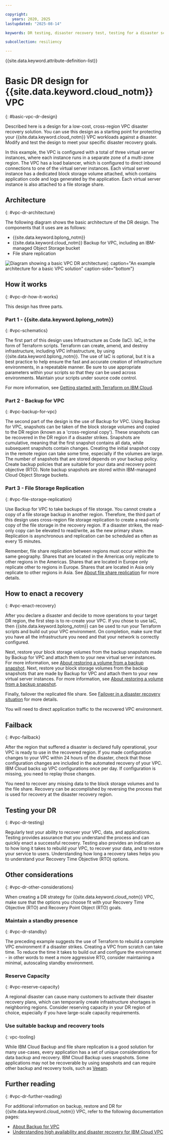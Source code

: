 ```yaml
---

copyright:
   years: 2020, 2025
lastupdated: "2025-08-14"

keywords: DR testing, disaster recovery test, testing for a disaster scenario, dry test, switch over, DR simulation, vpc

subcollection: resiliency

---
```


{{site.data.keyword.attribute-definition-list}}

# Basic DR design for {{site.data.keyword.cloud_notm}} VPC
{: #basic-vpc-dr-design}

Described here is a design for a low-cost, cross-region VPC disaster recovery solution. You can use this design as a starting point for protecting your {{site.data.keyword.cloud_notm}} VPC workloads against a disaster. Modify and test the design to meet your specific disaster recovery goals.

In this example, the VPC is configured with a total of three virtual server instances, where each instance runs in a separate zone of a multi-zone region. The VPC has a load balancer, which is configured to direct inbound connections to one of the virtual server instances. Each virtual server instance has a dedicated block storage volume attached, which contains application code and logs generated by the application. Each virtual server instance is also attached to a file storage share.

## Architecture
{: #vpc-dr-architecture}

The following diagram shows the basic architecture of the DR design. The components that it uses are as follows:

* {{site.data.keyword.bplong_notm}}
* {{site.data.keyword.cloud_notm}} Backup for VPC, including an IBM-managed Object Storage bucket
* File share replication

![Diagram showing a basic VPC DR architecture](images/simple-vpc-dr-arch.svg "An example architecture for a basic VPC solution"){: caption="An example architecture for a basic VPC solution" caption-side="bottom"}


## How it works
{: #vpc-dr-how-it-works}

This design has three parts.

### Part 1 - {{site.data.keyword.bplong_notm}}
{: #vpc-schematics}

The first part of this design uses Infrastructure as Code (IaC). IaC, in the form of Terraform scripts. Terraform can create, amend, and destroy infrastructure, including VPC infrastructure, by using {{site.data.keyword.bplong_notm}}. The use of IaC is optional, but it is a best practice to help ensure the fast and accurate creation of infrastructure environments, in a repeatable manner. Be sure to use appropriate parameters within your scripts so that they can be used across environments. Maintain your scripts under source code control.

For more information, see [Getting started with Terraform on IBM Cloud](/docs/ibm-cloud-provider-for-terraform?topic=ibm-cloud-provider-for-terraform-getting-started).

### Part 2 - Backup for VPC
{: #vpc-backup-for-vpc}

The second part of the design is the use of Backup for VPC. Using Backup for VPC, snapshots can be taken of the block storage volumes and copied to the DR region (known as a 'cross-regional copy'). These snapshots can be recovered in the DR region if a disaster strikes. Snapshots are cumulative, meaning that the first snapshot contains all data, while subsequent snapshots contain changes. Creating the initial snapshot copy in the remote region can take some time, especially if the volumes are large. The number of snapshots that are stored depends on your backup policy. Create backup policies that are suitable for your data and recovery point objective (RTO). Note backup snapshots are stored within IBM-managed Cloud Object Storage buckets.

### Part 3 - File Storage Replication
{: #vpc-file-storage-replication}

Use Backup for VPC to take backups of file storage. You cannot create a copy of a file storage backup in another region. Therefore, the third part of this design uses cross-region file storage replication to create a read-only copy of the file storage in the recovery region. If a disaster strikes, the read-only copy can be elevated to read/write, as the new primary share. Replication is asynchronous and replication can be scheduled as often as every 15 minutes.

Remember, file share replication between regions must occur within the same geography. Shares that are located in the Americas only replicate to other regions in the Americas. Shares that are located in Europe only replicate other to regions in Europe. Shares that are located in Asia only replicate to other regions in Asia. See [About file share replication](/docs/vpc?topic=vpc-file-storage-replication) for more details.

## How to enact a recovery
{: #vpc-enact-recovery}

After you declare a disaster and decide to move operations to your target DR region, the first step is to re-create your VPC. If you chose to use IaC, then {{site.data.keyword.bplong_notm}} can be used to run your Terraform scripts and build out your VPC environment. On completion, make sure that you have all the infrastructure you need and that your network is correctly configured.

Next, restore your block storage volumes from the backup snapshots made by Backup for VPC and attach them to your new virtual server instances. For more information, see [About restoring a volume from a backup snapshot](/docs/vpc?topic=vpc-baas-vpc-restore&interface=ui#baas-vpc-restore-concepts).
Next, restore your block storage volumes from the backup snapshots that are made by Backup for VPC and attach them to your new virtual server instances. For more information, see [About restoring a volume from a backup snapshot](docs/vpc?topic=vpc-baas-vpc-restore&interface=ui#baas-vpc-restore-concepts).

Finally, failover the replicated file share. See [Failover in a disaster recovery situation](/docs/vpc?topic=vpc-file-storage-failover&interface=ui#fs-failover-dr) for more details.

You will need to direct application traffic to the recovered VPC environment.

## Failback
{: #vpc-failback}

After the region that suffered a disaster is declared fully operational, your VPC is ready to use in the recovered region. If you made configuration changes to your VPC within 24 hours of the disaster, check that those configuration changes are included in the automated recovery of your VPC. IBM Cloud backs up VPC configurations once per day. If configuration is missing, you need to replay those changes.

You need to recover any missing data to the block storage volumes and to the file share. Recovery can be accomplished by reversing the process that is used for recovery at the disaster recovery region.

## Testing your DR
{: #vpc-dr-testing}

Regularly test your ability to recover your VPC, data, and applications. Testing provides assurance that you understand the process and can quickly enact a successful recovery. Testing also provides an indication as to how long it takes to rebuild your VPC, to recover your data, and to restore your service to users. Understanding how long a recovery takes helps you to understand your Recovery Time Objective (RTO) options.

## Other considerations
{: #vpc-dr-other-considerations}

When creating a DR strategy for {{site.data.keyword.cloud_notm}} VPC, make sure that the options you choose fit with your Recovery Time Objective (RTO) and Recovery Point Object (RTO) goals.

### Maintain a standby presence
{: #vpc-dr-standby}

The preceding example suggests the use of Terraform to rebuild a complete VPC environment if a disaster strikes. Creating a VPC from scratch can take time. To reduce the time it takes to build out and configure the environment - in other words to meet a more aggressive RTO, consider maintaining a minimal, autoscaling standby environment.

### Reserve Capacity
{: #vpc-reserve-capacity}

A regional disaster can cause many customers to activate their disaster recovery plans, which can temporarily create infrastructure shortages in neighboring regions. Consider reserving capacity in your DR region of choice, especially if you have large-scale capacity requirements.

### Use suitable backup and recovery tools
{: vpc-tooling}

While IBM Cloud Backup and file share replication is a good solution for many use-cases, every application has a set of unique considerations for data backup and recovery. IBM Cloud Backup uses snapshots. Some applications may not be recoverable by using snapshots and can require other backup and recovery tools, such as [Veeam](/docs/vpc?topic=vpc-about-veeam&interface=ui).

## Further reading
{: #vpc-dr-further-reading}

For additional information on backup, restore and DR for {{site.data.keyword.cloud_notm}} VPC, refer to the following documentation pages:

* [About Backup for VPC](/docs/vpc?topic=vpc-backup-service-about&interface=ui)
* [Understanding high availability and disaster recovery for IBM Cloud VPC](/docs/vpc?topic=vpc-ha-dr-vpc&interface=ui)

